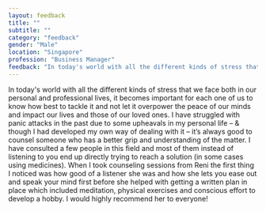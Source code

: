 ```yaml
---
layout: feedback
title: ""
subtitle: ""
category: "feedback"
gender: "Male"
location: "Singapore"
profession: "Business Manager"
feedback: "In today's world with all the different kinds of stress that we face both in our personal and professional lives, it becomes important for each one of us to know how best to tackle it and not let it overpower the peace of our minds and impact our lives and those of our loved ones. I have struggled with panic attacks in the past due to some upheavals in my personal life – & though I had developed my own way of dealing with it – it’s always good to counsel someone who has a better grip and understanding of the matter. I have consulted a few people in this field and most of them instead of listening to you end up directly trying to reach a solution (in some cases using medicines). When I took counseling sessions from Reni the first thing I noticed was how good of a listener she was and how she lets you ease out and speak your mind first before she helped with getting a written plan in place which included meditation, physical exercises and conscious effort to develop a hobby. I would highly recommend her to everyone!"
---
```

In today's world with all the different kinds of stress that we face both in our personal and professional lives, it becomes important for each one of us to know how best to tackle it and not let it overpower the peace of our minds and impact our lives and those of our loved ones. I have struggled with panic attacks in the past due to some upheavals in my personal life – & though I had developed my own way of dealing with it – it’s always good to counsel someone who has a better grip and understanding of the matter. I have consulted a few people in this field and most of them instead of listening to you end up directly trying to reach a solution (in some cases using medicines). When I took counseling sessions from Reni the first thing I noticed was how good of a listener she was and how she lets you ease out and speak your mind first before she helped with getting a written plan in place which included meditation, physical exercises and conscious effort to develop a hobby. I would highly recommend her to everyone!